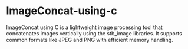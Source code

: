 # ImageConcat-using-c
ImageConcat using C is a lightweight image processing tool that concatenates images vertically using the stb_image libraries. It supports common formats like JPEG and PNG with efficient memory handling.

